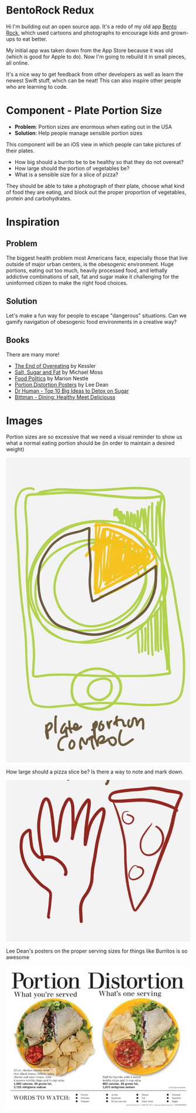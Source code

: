 # BentoRock Redux 

Hi I'm building out an open source app. It's a redo of my old app [Bento Rock](http://www.bentorock.com), which used cartoons and photographs to encourage kids and grown-ups to eat better.

My initial app was taken down from the App Store because it was old (which is good for Apple to do). Now I'm going to rebuild it in small pieces, all online. 

It's a nice way to get feedback from other developers as well as learn the newest Swift stuff, which can be neat! This can also inspire other people who are learning to code.


# Component - Plate Portion Size

* **Problem**: Portion sizes are enormous when eating out in the USA
* **Solution**: Help people manage sensible portion sizes

This component will be an iOS view in which people can take pictures of their plates. 

* How big should a burrito be to be healthy so that they do not overeat? 
* How large should the portion of vegetables be?
* What is a sensible size for a slice of pizza?

They should be able to take a photograph of their plate, choose what kind of food they are eating, and block out the proper proportion of vegetables, protein and carbohydrates. 


# Inspiration

## Problem

The biggest health problem most Americans face, especially those that live outside of major urban centers, is the obesogenic environment. Huge portions, eating out too much, heavily processed food, and lethally addictive combinations of salt, fat and sugar make it challenging for the uninformed citizen to make the right food choices.

## Solution

Let's make a fun way for people to escape "dangerous" situations. Can we gamify navigation of obesogenic food environments in a creative way?


## Books

There are many more!

* [The End of Overeating](http://www.huffingtonpost.com/louise-mccready/d-kessler-author-of-emthe_b_195676.html) by Kessler
* [Salt, Sugar and Fat](http://www.michaelmossbooks.com) by Michael Moss
* [Food Politics](http://www.foodpolitics.com/about/) by Marion Nestle
* [Portion Distortion Posters](http://www.art.com/products/p11741822-sa-i1356007/lee-dean-portion-distortion.htm) by Lee Dean
* [Dr Human - Top 10 Big Ideas to Detox on Sugar](http://drhyman.com/blog/2014/03/06/top-10-big-ideas-detox-sugar/)
* [Bittman - Dining: Healthy Meet Deliciouss](http://www.nytimes.com/2013/04/24/dining/healthy-meet-delicious.html) 
# Images

Portion sizes are so excessive that we need a visual reminder to show us what a normal eating portion should be (in order to maintain a desired weight)

![Mockup](images/plateAnalyzersMockup.JPG)


How large should a pizza slice be? Is there a way to note and mark down.

![Pizza Size](images/portionControlPizza.JPG)

Lee Dean's posters on the proper serving sizes for things like Burritos is so awesome


![Portion Distortion](images/portionDistortionBurritoLeeDean.JPG)
